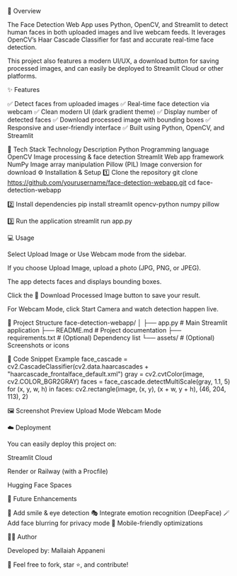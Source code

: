 


📸 Overview

The Face Detection Web App uses Python, OpenCV, and Streamlit to detect human faces in both uploaded images and live webcam feeds.
It leverages OpenCV’s Haar Cascade Classifier for fast and accurate real-time face detection.

This project also features a modern UI/UX, a download button for saving processed images, and can easily be deployed to Streamlit Cloud or other platforms.

✨ Features

✅ Detect faces from uploaded images
✅ Real-time face detection via webcam
✅ Clean modern UI (dark gradient theme)
✅ Display number of detected faces
✅ Download processed image with bounding boxes
✅ Responsive and user-friendly interface
✅ Built using Python, OpenCV, and Streamlit

🧰 Tech Stack
Technology	Description
Python	Programming language
OpenCV	Image processing & face detection
Streamlit	Web app framework
NumPy	Image array manipulation
Pillow (PIL)	Image conversion for download
⚙️ Installation & Setup
1️⃣ Clone the repository
git clone https://github.com/yourusername/face-detection-webapp.git
cd face-detection-webapp

2️⃣ Install dependencies
pip install streamlit opencv-python numpy pillow

3️⃣ Run the application
streamlit run app.py



💻 Usage

Select Upload Image or Use Webcam mode from the sidebar.

If you choose Upload Image, upload a photo (JPG, PNG, or JPEG).

The app detects faces and displays bounding boxes.

Click the 💾 Download Processed Image button to save your result.

For Webcam Mode, click Start Camera and watch detection happen live.

📂 Project Structure
face-detection-webapp/
│
├── app.py                  # Main Streamlit application
├── README.md               # Project documentation
├── requirements.txt        # (Optional) Dependency list
└── assets/                 # (Optional) Screenshots or icons

🧩 Code Snippet Example
face_cascade = cv2.CascadeClassifier(cv2.data.haarcascades + "haarcascade_frontalface_default.xml")
gray = cv2.cvtColor(image, cv2.COLOR_BGR2GRAY)
faces = face_cascade.detectMultiScale(gray, 1.1, 5)
for (x, y, w, h) in faces:
    cv2.rectangle(image, (x, y), (x + w, y + h), (46, 204, 113), 2)

🖼️ Screenshot Preview
Upload Mode	Webcam Mode

	


☁️ Deployment

You can easily deploy this project on:

Streamlit Cloud

Render or Railway (with a Procfile)

Hugging Face Spaces

🤖 Future Enhancements

🚀 Add smile & eye detection
🎭 Integrate emotion recognition (DeepFace)
🪄 Add face blurring for privacy mode
📱 Mobile-friendly optimizations

🧑‍💻 Author

Developed by: Mallaiah Appaneni

📧 Feel free to fork, star ⭐, and contribute!
